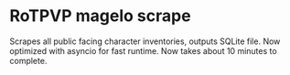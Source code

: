 # RoTPVP magelo scrape
Scrapes all public facing character inventories, outputs SQLite file. Now optimized with asyncio for fast runtime. Now takes about 10 minutes to complete.
